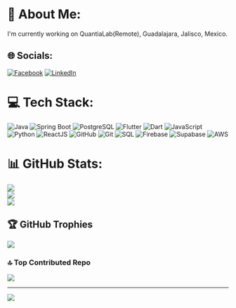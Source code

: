 # 💫 About Me:
I'm currently working on QuantiaLab(Remote), Guadalajara, Jalisco, Mexico.


## 🌐 Socials:
[![Facebook](https://img.shields.io/badge/Facebook-%231877F2.svg?logo=Facebook&logoColor=white)](https://facebook.com/minhaz.74692) [![LinkedIn](https://img.shields.io/badge/LinkedIn-%230077B5.svg?logo=linkedin&logoColor=white)](https://linkedin.com/in/minhazul-islam-7ab09a192) 

# 💻 Tech Stack:
![Java](https://img.shields.io/badge/java-%23ED8B00.svg?style=for-the-badge&logo=openjdk&logoColor=white)
![Spring Boot](https://img.shields.io/badge/springboot-%236DB33F.svg?style=for-the-badge&logo=spring-boot&logoColor=white)
![PostgreSQL](https://img.shields.io/badge/postgresql-%23336791.svg?style=for-the-badge&logo=postgresql&logoColor=white)
![Flutter](https://img.shields.io/badge/Flutter-%2302569B.svg?style=for-the-badge&logo=Flutter&logoColor=white)
![Dart](https://img.shields.io/badge/dart-%230175C2.svg?style=for-the-badge&logo=dart&logoColor=white)
![JavaScript](https://img.shields.io/badge/javascript-%23F7DF1E.svg?style=for-the-badge&logo=javascript&logoColor=black)
![Python](https://img.shields.io/badge/python-3670A0?style=for-the-badge&logo=python&logoColor=ffdd54)
![ReactJS](https://img.shields.io/badge/react-%2361DAFB.svg?style=for-the-badge&logo=react&logoColor=black)
![GitHub](https://img.shields.io/badge/github-%23121011.svg?style=for-the-badge&logo=github&logoColor=white)
![Git](https://img.shields.io/badge/git-%23F05033.svg?style=for-the-badge&logo=git&logoColor=white)
![SQL](https://img.shields.io/badge/sql-%2300748F.svg?style=for-the-badge&logo=sqlite&logoColor=white)
![Firebase](https://img.shields.io/badge/firebase-a08021?style=for-the-badge&logo=firebase&logoColor=ffcd34)
![Supabase](https://img.shields.io/badge/Supabase-3ECF8E?style=for-the-badge&logo=supabase&logoColor=white)
![AWS](https://img.shields.io/badge/AWS-%23FF9900.svg?style=for-the-badge&logo=amazonaws&logoColor=white)

# 📊 GitHub Stats:
![](https://github-readme-stats.vercel.app/api?username=minhaz74692&theme=dark&hide_border=false&include_all_commits=false&count_private=true)<br/>
![](https://github-readme-streak-stats.herokuapp.com/?user=minhaz74692&theme=dark&hide_border=false)<br/>
![](https://github-readme-stats.vercel.app/api/top-langs/?username=minhaz74692&theme=dark&hide_border=false&include_all_commits=false&count_private=true&layout=compact)

## 🏆 GitHub Trophies
![](https://github-profile-trophy.vercel.app/?username=minhaz74692&theme=dark&no-frame=true&no-bg=true&margin-w=4)

### 🔝 Top Contributed Repo
![](https://github-contributor-stats.vercel.app/api?username=minhaz74692&limit=5&theme=dark&combine_all_yearly_contributions=true)

---
[![](https://visitcount.itsvg.in/api?id=minhaz74692&icon=0&color=8)](https://visitcount.itsvg.in)

<!-- Proudly created with GPRM ( https://gprm.itsvg.in ) -->
